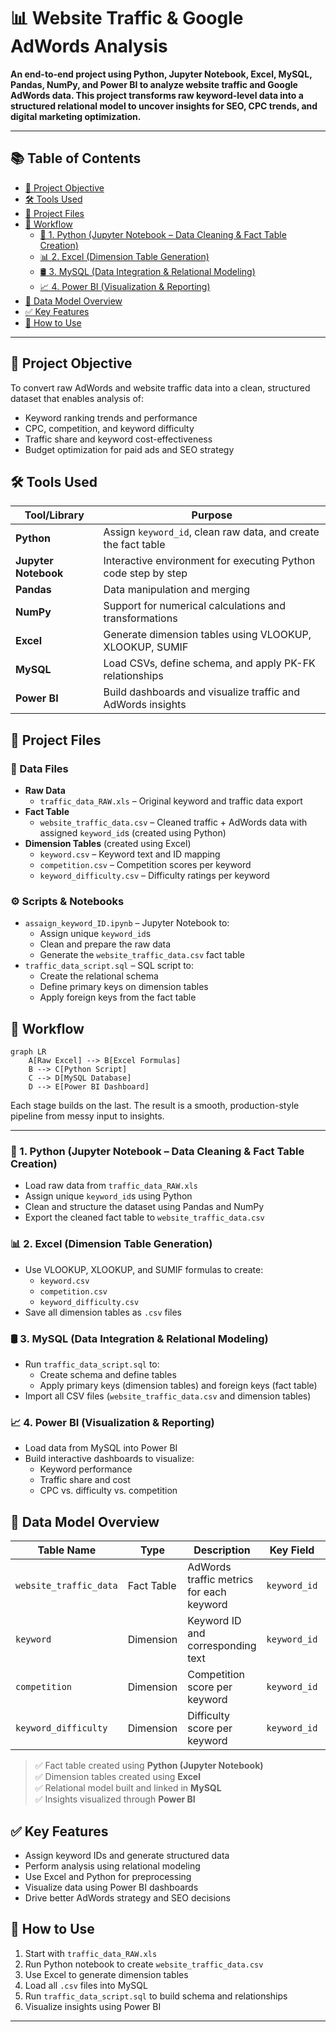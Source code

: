 # 📊 Website Traffic & Google AdWords Analysis

**An end-to-end project using Python, Jupyter Notebook, Excel, MySQL, Pandas, NumPy, and Power BI to analyze website traffic and Google AdWords data. This project transforms raw keyword-level data into a structured relational model to uncover insights for SEO, CPC trends, and digital marketing optimization.**

---

## 📚 Table of Contents

- [🎯 Project Objective](#-project-objective)
- [🛠️ Tools Used](#️-tools-used)
- [📁 Project Files](#-project-files)
- [🔄 Workflow](#-workflow)
  - [🐍 1. Python (Jupyter Notebook – Data Cleaning & Fact Table Creation)](#-1-python-jupyter-notebook--data-cleaning--fact-table-creation)
  - [📊 2. Excel (Dimension Table Generation)](#-2-excel-dimension-table-generation)
  - [🛢️ 3. MySQL (Data Integration & Relational Modeling)](#-3-mysql-data-integration--relational-modeling)
  - [📈 4. Power BI (Visualization & Reporting)](#-4-power-bi-visualization--reporting)
- [🧩 Data Model Overview](#-data-model-overview)
- [✅ Key Features](#-key-features)
- [🚀 How to Use](#-how-to-use)

---

## 🎯 Project Objective

To convert raw AdWords and website traffic data into a clean, structured dataset that enables analysis of:
- Keyword ranking trends and performance
- CPC, competition, and keyword difficulty
- Traffic share and keyword cost-effectiveness
- Budget optimization for paid ads and SEO strategy

## 🛠️ Tools Used

| Tool/Library        | Purpose                                                                 |
|---------------------|-------------------------------------------------------------------------|
| **Python**           | Assign `keyword_id`, clean raw data, and create the fact table         |
| **Jupyter Notebook** | Interactive environment for executing Python code step by step         |
| **Pandas**           | Data manipulation and merging                                          |
| **NumPy**            | Support for numerical calculations and transformations                 |
| **Excel**            | Generate dimension tables using VLOOKUP, XLOOKUP, SUMIF                |
| **MySQL**            | Load CSVs, define schema, and apply PK-FK relationships                |
| **Power BI**         | Build dashboards and visualize traffic and AdWords insights            |

## 📁 Project Files

### 📄 Data Files
- **Raw Data**
  - `traffic_data_RAW.xls` – Original keyword and traffic data export  
- **Fact Table**
  - `website_traffic_data.csv` – Cleaned traffic + AdWords data with assigned `keyword_id`s (created using Python)  
- **Dimension Tables** (created using Excel)
  - `keyword.csv` – Keyword text and ID mapping  
  - `competition.csv` – Competition scores per keyword  
  - `keyword_difficulty.csv` – Difficulty ratings per keyword  

### ⚙️ Scripts & Notebooks
- `assaign_keyword_ID.ipynb` – Jupyter Notebook to:
  - Assign unique `keyword_id`s  
  - Clean and prepare the raw data  
  - Generate the `website_traffic_data.csv` fact table  
- `traffic_data_script.sql` – SQL script to:
  - Create the relational schema  
  - Define primary keys on dimension tables  
  - Apply foreign keys from the fact table

## 🔄 Workflow

```mermaid
graph LR
    A[Raw Excel] --> B[Excel Formulas]
    B --> C[Python Script]
    C --> D[MySQL Database]
    D --> E[Power BI Dashboard]
```

Each stage builds on the last. The result is a smooth, production-style pipeline from messy input to insights.

---

### 🐍 1. Python (Jupyter Notebook – Data Cleaning & Fact Table Creation)
- Load raw data from `traffic_data_RAW.xls`
- Assign unique `keyword_id`s using Python
- Clean and structure the dataset using Pandas and NumPy
- Export the cleaned fact table to `website_traffic_data.csv`

### 📊 2. Excel (Dimension Table Generation)
- Use VLOOKUP, XLOOKUP, and SUMIF formulas to create:
  - `keyword.csv`  
  - `competition.csv`  
  - `keyword_difficulty.csv`
- Save all dimension tables as `.csv` files

### 🛢️ 3. MySQL (Data Integration & Relational Modeling)
- Run `traffic_data_script.sql` to:
  - Create schema and define tables
  - Apply primary keys (dimension tables) and foreign keys (fact table)
- Import all CSV files (`website_traffic_data.csv` and dimension tables)

### 📈 4. Power BI (Visualization & Reporting)
- Load data from MySQL into Power BI
- Build interactive dashboards to visualize:
  - Keyword performance
  - Traffic share and cost
  - CPC vs. difficulty vs. competition

## 🧩 Data Model Overview

| Table Name              | Type         | Description                                | Key Field     | Related To             |
|-------------------------|--------------|--------------------------------------------|---------------|-------------------------|
| `website_traffic_data`  | Fact Table   | AdWords traffic metrics for each keyword    | `keyword_id`  | All dimension tables    |
| `keyword`               | Dimension    | Keyword ID and corresponding text           | `keyword_id`  | `website_traffic_data` |
| `competition`           | Dimension    | Competition score per keyword               | `keyword_id`  | `website_traffic_data` |
| `keyword_difficulty`    | Dimension    | Difficulty score per keyword                | `keyword_id`  | `website_traffic_data` |

> ✅ Fact table created using **Python (Jupyter Notebook)**  
> ✅ Dimension tables created using **Excel**  
> ✅ Relational model built and linked in **MySQL**  
> ✅ Insights visualized through **Power BI**

## ✅ Key Features
- Assign keyword IDs and generate structured data  
- Perform analysis using relational modeling  
- Use Excel and Python for preprocessing  
- Visualize data using Power BI dashboards  
- Drive better AdWords strategy and SEO decisions

## 🚀 How to Use
1. Start with `traffic_data_RAW.xls`  
2. Run Python notebook to create `website_traffic_data.csv`  
3. Use Excel to generate dimension tables  
4. Load all `.csv` files into MySQL  
5. Run `traffic_data_script.sql` to build schema and relationships  
6. Visualize insights using Power BI  

---
